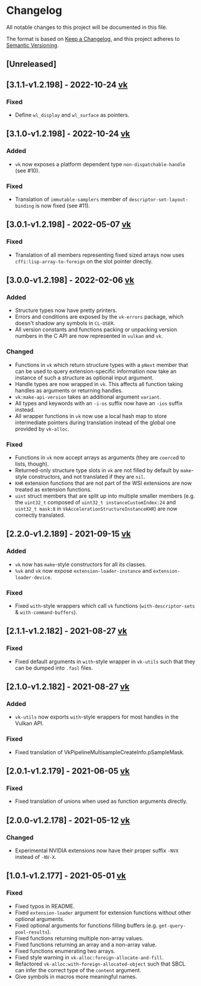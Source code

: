 # Changelog
All notable changes to this project will be documented in this file.

The format is based on [Keep a Changelog](https://keepachangelog.com/en/1.0.0/),
and this project adheres to [Semantic Versioning](https://semver.org/spec/v2.0.0.html).

## [Unreleased]

## [3.1.1-v1.2.198] - 2022-10-24 [vk](https://github.com/JolifantoBambla/vk/releases/tag/3.1.1-v1.2.198)

### Fixed
 - Define `wl_display` and `wl_surface` as pointers.


## [3.1.0-v1.2.198] - 2022-10-24 [vk](https://github.com/JolifantoBambla/vk/releases/tag/3.1.0-v1.2.198)

### Added
 - `vk` now exposes a platform dependent type `non-dispatchable-handle` (see #10).

### Fixed
 - Translation of `immutable-samplers` member of `descriptor-set-layout-binding` is now fixed (see #11).

## [3.0.1-v1.2.198] - 2022-05-07 [vk](https://github.com/JolifantoBambla/vk/releases/tag/3.0.1-v1.2.198)

### Fixed
- Translation of all members representing fixed sized arrays now uses `cffi:lisp-array-to-foreign` on the slot pointer directly.

## [3.0.0-v1.2.198] - 2022-02-06 [vk](https://github.com/JolifantoBambla/vk/releases/tag/3.0.0-v1.2.198)

### Added
- Structure types now have pretty printers.
- Errors and conditions are exposed by the `vk-errors` package, which doesn't shadow any symbols in `CL-USER`.
- All version constants and functions packing or unpacking version numbers in the C API are now represented in `vulkan` and `vk`.

### Changed
- Functions in `vk` which return structure types with a `pNext` member that can be used to query extension-specific information now take an instance of such a structure as optional input argument.
- Handle types are now wrapped in `vk`. This affects all function taking handles as arguments or returning handles.
- `vk:make-api-version` takes an additional argument `variant`.
- All types and keywords with an `-i-os` suffix now have an `-ios` suffix instead.
- All wrapper functions in `vk` now use a local hash map to store intermediate pointers during translation instead of the global one provided by `vk-alloc`.

### Fixed
- Functions in `vk` now accept arrays as arguments (they are `coerce`d to lists, though).
- Returned-only structure type slots in `vk` are not filled by default by `make`-style constructors, and not translated if they are `nil`.
- `KHR` extension functions that are not part of the WSI extensions are now treated as extension functions.
- `uint` struct members that are split up into multiple smaller members (e.g. the `uint32_t` composed of `uint32_t instanceCustomIndex:24` and `uint32_t mask:8` in `VkAccelerationStructureInstanceKHR`) are now correctly translated. 

## [2.2.0-v1.2.189] - 2021-09-15 [vk](https://github.com/JolifantoBambla/vk/releases/tag/2.2.0-v1.2.189)

### Added
- `vk` now has `make`-style constructors for all its classes.
- `%vk` and `vk` now expose `extension-loader-instance` and `extension-loader-device`.

### Fixed
- Fixed `with`-style wrappers which call `vk` functions (`with-descriptor-sets` & `with-command-buffers`).

## [2.1.1-v1.2.182] - 2021-08-27 [vk](https://github.com/JolifantoBambla/vk/releases/tag/2.1.1-v1.2.182)

### Fixed
- Fixed default arguments in `with`-style wrapper in `vk-utils` such that they can be dumped into `.fasl` files.

## [2.1.0-v1.2.182] - 2021-08-27 [vk](https://github.com/JolifantoBambla/vk/releases/tag/2.1.0-v1.2.182)

### Added
- `vk-utils` now exports `with`-style wrappers for most handles in the Vulkan API.

### Fixed
- Fixed translation of VkPipelineMultisampleCreateInfo.pSampleMask.

## [2.0.1-v1.2.179] - 2021-06-05 [vk](https://github.com/JolifantoBambla/vk/releases/tag/2.0.1-v1.2.179)

### Fixed
- Fixed translation of unions when used as function arguments directly.

## [2.0.0-v1.2.178] - 2021-05-12 [vk](https://github.com/JolifantoBambla/vk/releases/tag/2.0.0-v1.2.178)

### Changed
- Experimental NVIDIA extensions now have their proper suffix `-NVX` instead of `-NV-X`.

## [1.0.1-v1.2.177] - 2021-05-01 [vk](https://github.com/JolifantoBambla/vk/releases/tag/1.0.1-v1.2.177)

### Fixed
- Fixed typos in README.
- Fixed `extension-loader` argument for extension functions without other optional arguments.
- Fixed optional arguments for functions filling buffers (e.g. `get-query-pool-results`).
- Fixed functions returning multiple non-array values.
- Fixed functions returning an array and a non-array value.
- Fixed functions enumerating two arrays.
- Fixed style warning in `vk-alloc:foreign-allocate-and-fill`.
- Refactored `vk-alloc:with-foreign-allocated-object` such that SBCL can infer the correct type of the `content` argument.
- Give symbols in macros more meaningful names.
